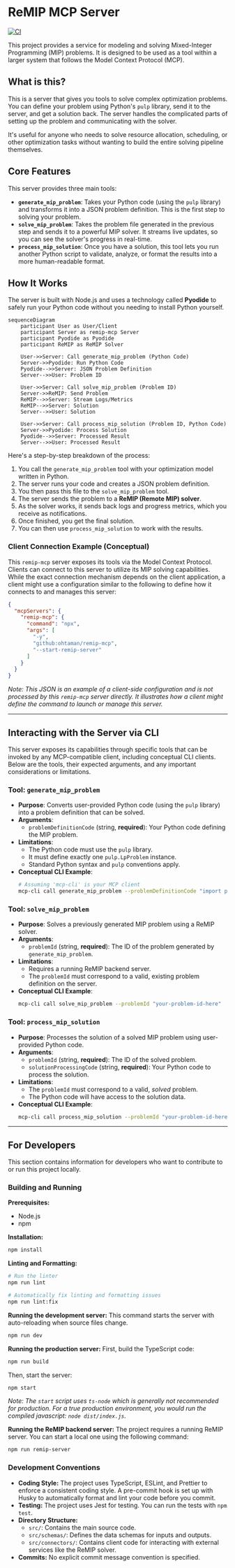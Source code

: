 # ReMIP MCP Server

[![CI](https://github.com/ohtamans/remip-mcp/actions/workflows/ci.yml/badge.svg)](https://github.com/ohtamans/remip-mcp/actions/workflows/ci.yml)

This project provides a service for modeling and solving Mixed-Integer Programming (MIP) problems. It is designed to be used as a tool within a larger system that follows the Model Context Protocol (MCP).

## What is this?

This is a server that gives you tools to solve complex optimization problems. You can define your problem using Python's `pulp` library, send it to the server, and get a solution back. The server handles the complicated parts of setting up the problem and communicating with the solver.

It's useful for anyone who needs to solve resource allocation, scheduling, or other optimization tasks without wanting to build the entire solving pipeline themselves.

## Core Features

This server provides three main tools:

*   **`generate_mip_problem`**: Takes your Python code (using the `pulp` library) and transforms it into a JSON problem definition. This is the first step to solving your problem.
*   **`solve_mip_problem`**: Takes the problem file generated in the previous step and sends it to a powerful MIP solver. It streams live updates, so you can see the solver's progress in real-time.
*   **`process_mip_solution`**: Once you have a solution, this tool lets you run another Python script to validate, analyze, or format the results into a more human-readable format.

## How It Works

The server is built with Node.js and uses a technology called **Pyodide** to safely run your Python code without you needing to install Python yourself.

```mermaid
sequenceDiagram
    participant User as User/Client
    participant Server as remip-mcp Server
    participant Pyodide as Pyodide
    participant ReMIP as ReMIP Solver

    User->>Server: Call generate_mip_problem (Python Code)
    Server->>Pyodide: Run Python Code
    Pyodide-->>Server: JSON Problem Definition
    Server-->>User: Problem ID

    User->>Server: Call solve_mip_problem (Problem ID)
    Server->>ReMIP: Send Problem
    ReMIP-->>Server: Stream Logs/Metrics
    ReMIP-->>Server: Solution
    Server-->>User: Solution

    User->>Server: Call process_mip_solution (Problem ID, Python Code)
    Server->>Pyodide: Process Solution
    Pyodide-->>Server: Processed Result
    Server-->>User: Processed Result
```

Here's a step-by-step breakdown of the process:

1.  You call the `generate_mip_problem` tool with your optimization model written in Python.
2.  The server runs your code and creates a JSON problem definition.
3.  You then pass this file to the `solve_mip_problem` tool.
4.  The server sends the problem to a **ReMIP (Remote MIP) solver**.
5.  As the solver works, it sends back logs and progress metrics, which you receive as notifications.
6.  Once finished, you get the final solution.
7.  You can then use `process_mip_solution` to work with the results.

### Client Connection Example (Conceptual)

This `remip-mcp` server exposes its tools via the Model Context Protocol. Clients can connect to this server to utilize its MIP solving capabilities. While the exact connection mechanism depends on the client application, a client might use a configuration similar to the following to define how it connects to and manages this server:

```json
{
  "mcpServers": {
    "remip-mcp": {
      "command": "npx",
      "args": [
        "-y",
        "github:ohtaman/remip-mcp",
        "--start-remip-server"
      ]
    }
  }
}
```

*Note: This JSON is an example of a client-side configuration and is not processed by this `remip-mcp` server directly. It illustrates how a client might define the command to launch or manage this server.*

---

## Interacting with the Server via CLI

This server exposes its capabilities through specific tools that can be invoked by any MCP-compatible client, including conceptual CLI clients. Below are the tools, their expected arguments, and any important considerations or limitations.

### Tool: `generate_mip_problem`

*   **Purpose**: Converts user-provided Python code (using the `pulp` library) into a problem definition that can be solved.
*   **Arguments**:
    *   `problemDefinitionCode` (string, **required**): Your Python code defining the MIP problem.
*   **Limitations**:
    *   The Python code must use the `pulp` library.
    *   It must define exactly one `pulp.LpProblem` instance.
    *   Standard Python syntax and `pulp` conventions apply.
*   **Conceptual CLI Example**:
    ```bash
    # Assuming 'mcp-cli' is your MCP client
    mcp-cli call generate_mip_problem --problemDefinitionCode "import pulp; prob = pulp.LpProblem('MyProblem', pulp.LpMaximize); x = pulp.LpVariable('x'); prob += x"
    ```

### Tool: `solve_mip_problem`

*   **Purpose**: Solves a previously generated MIP problem using a ReMIP solver.
*   **Arguments**:
    *   `problemId` (string, **required**): The ID of the problem generated by `generate_mip_problem`.
*   **Limitations**:
    *   Requires a running ReMIP backend server.
    *   The `problemId` must correspond to a valid, existing problem definition on the server.
*   **Conceptual CLI Example**:
    ```bash
    mcp-cli call solve_mip_problem --problemId "your-problem-id-here"
    ```

### Tool: `process_mip_solution`

*   **Purpose**: Processes the solution of a solved MIP problem using user-provided Python code.
*   **Arguments**:
    *   `problemId` (string, **required**): The ID of the solved problem.
    *   `solutionProcessingCode` (string, **required**): Your Python code to process the solution.
*   **Limitations**:
    *   The `problemId` must correspond to a valid, *solved* problem.
    *   The Python code will have access to the solution data.
*   **Conceptual CLI Example**:
    ```bash
    mcp-cli call process_mip_solution --problemId "your-problem-id-here" --solutionProcessingCode "print('Solution processed!')"
    ```

---

## For Developers

This section contains information for developers who want to contribute to or run this project locally.

### Building and Running

**Prerequisites:**
*   Node.js
*   npm

**Installation:**
```bash
npm install
```

**Linting and Formatting:**
```bash
# Run the linter
npm run lint

# Automatically fix linting and formatting issues
npm run lint:fix
```

**Running the development server:**
This command starts the server with auto-reloading when source files change.
```bash
npm run dev
```

**Running the production server:**
First, build the TypeScript code:
```bash
npm run build
```
Then, start the server:
```bash
npm start
```
*Note: The `start` script uses `ts-node` which is generally not recommended for production. For a true production environment, you would run the compiled javascript: `node dist/index.js`.*

**Running the ReMIP backend server:**
The project requires a running ReMIP server. You can start a local one using the following command:
```bash
npm run remip-server
```



### Development Conventions

*   **Coding Style:** The project uses TypeScript, ESLint, and Prettier to enforce a consistent coding style. A pre-commit hook is set up with Husky to automatically format and lint your code before you commit.
*   **Testing:** The project uses Jest for testing. You can run the tests with `npm test`.
*   **Directory Structure:**
    *   `src/`: Contains the main source code.
    *   `src/schemas/`: Defines the data schemas for inputs and outputs.
    *   `src/connectors/`: Contains client code for interacting with external services like the ReMIP solver.
*   **Commits:** No explicit commit message convention is specified.
